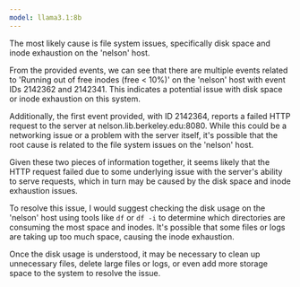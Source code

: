 ```yaml
---
model: llama3.1:8b
---
```


The most likely cause is file system issues, specifically disk space and inode exhaustion on the 'nelson' host.

From the provided events, we can see that there are multiple events related to 'Running out of free inodes (free < 10%)' on the 'nelson' host with event IDs 2142362 and 2142341. This indicates a potential issue with disk space or inode exhaustion on this system.

Additionally, the first event provided, with ID 2142364, reports a failed HTTP request to the server at nelson.lib.berkeley.edu:8080. While this could be a networking issue or a problem with the server itself, it's possible that the root cause is related to the file system issues on the 'nelson' host.

Given these two pieces of information together, it seems likely that the HTTP request failed due to some underlying issue with the server's ability to serve requests, which in turn may be caused by the disk space and inode exhaustion issues.

To resolve this issue, I would suggest checking the disk usage on the 'nelson' host using tools like `df` or `df -i` to determine which directories are consuming the most space and inodes. It's possible that some files or logs are taking up too much space, causing the inode exhaustion.

Once the disk usage is understood, it may be necessary to clean up unnecessary files, delete large files or logs, or even add more storage space to the system to resolve the issue.
